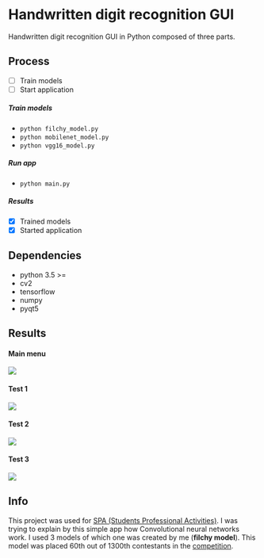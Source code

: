 # Handwritten digit recognition GUI
Handwritten digit recognition GUI in Python composed of three parts.
## Process
- [ ] Train models
- [ ] Start application

##### Train models
- `python filchy_model.py`
- `python mobilenet_model.py`
- `python vgg16_model.py`

##### Run app
- `python main.py`

##### Results
- [x] Trained models
- [x] Started application

## Dependencies
* python 3.5 >=
* cv2
* tensorflow
* numpy
* pyqt5
## Results
#### Main menu
![](show_imgs/startmenu.png)
#### Test 1
![](show_imgs/test13.png)
#### Test 2
![](show_imgs/test22.png)
#### Test 3
![](show_imgs/test33.png)
## Info
This project was used for [SPA (Students Professional Activities)](http://www.soc.cz/). I was trying to explain by this simple app how Convolutional neural networks work. I used 3 models of which one was created by me (**filchy model**). This model was placed 60th out of 1300th contestants in the [competition](https://www.kaggle.com/c/Kannada-MNIST).
